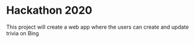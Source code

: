 # Hackathon 2020

This project will create a web app where the users can create and update trivia on Bing
